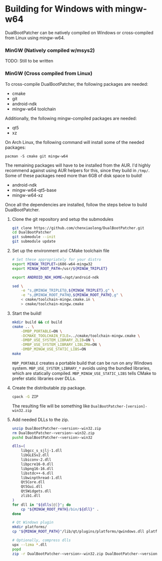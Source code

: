 Building for Windows with mingw-w64
===================================

DualBootPatcher can be natively compiled on Windows or cross-compiled from Linux using mingw-w64.


### MinGW (Natively compiled w/msys2)

TODO: Still to be written


### MinGW (Cross compiled from Linux)

To cross-compile DualBootPatcher, the following packages are needed:

- cmake
- git
- android-ndk
- mingw-w64 toolchain

Additionally, the following mingw-compiled packages are needed:

- qt5
- xz

On Arch Linux, the following command will install some of the needed packages:

    pacman -S cmake git mingw-w64

The remaining packages will have to be installed from the AUR. I'd highly recommend against using AUR helpers for this, since they build in `/tmp/`. Some of these packages need more than 6GB of disk space to build!

- android-ndk
- mingw-w64-qt5-base
- mingw-w64-xz


Once all the dependencies are installed, follow the steps below to build DualBootPatcher.

1. Clone the git repository and setup the submodules

    ```sh
    git clone https://github.com/chenxiaolong/DualBootPatcher.git
    cd DualBootPatcher
    git submodule --init
    git submodule update
    ```

2. Set up the environment and CMake toolchain file

    ```sh
    # Set these appropriately for your distro
    export MINGW_TRIPLET=i686-w64-mingw32
    export MINGW_ROOT_PATH=/usr/${MINGW_TRIPLET}

    export ANDROID_NDK_HOME=/opt/android-ndk

    sed \
        -e "s,@MINGW_TRIPLET@,${MINGW_TRIPLET},g" \
        -e "s,@MINGW_ROOT_PATH@,${MINGW_ROOT_PATH},g" \
        < cmake/toolchain-mingw.cmake.in \
        > cmake/toolchain-mingw.cmake
    ```

3. Start the build!

    ```sh
    mkdir build && cd build
    cmake .. \
        -DMBP_PORTABLE=ON \
        -DCMAKE_TOOLCHAIN_FILE=../cmake/toolchain-mingw.cmake \
        -DMBP_USE_SYSTEM_LIBRARY_ZLIB=ON \
        -DMBP_USE_SYSTEM_LIBRARY_LIBLZMA=ON \
        -DMBP_MINGW_USE_STATIC_LIBS=ON
    make
    ```

    `MBP_PORTABLE` creates a portable build that can be run on any Windows system.
    `MBP_USE_SYSTEM_LIBRARY_*` avoids using the bundled libraries, which are statically compiled.
    `MBP_MINGW_USE_STATIC_LIBS` tells CMake to prefer static libraries over DLLs.

5. Create the distributable zip package.

    ```sh
    cpack -G ZIP
    ```

   The resulting file will be something like `DualBootPatcher-[version]-win32.zip`

6. Add needed DLLs to the zip.

    ```sh
    unzip DualBootPatcher-<version>-win32.zip
    rm DualBootPatcher-<version>-win32.zip
    pushd DualBootPatcher-<version>-win32

    dlls=(
        libgcc_s_sjlj-1.dll
        libGLESv2.dll
        libiconv-2.dll
        libpcre16-0.dll
        libpng16-16.dll
        libstdc++-6.dll
        libwinpthread-1.dll
        Qt5Core.dll
        Qt5Gui.dll
        Qt5Widgets.dll
        zlib1.dll
    )
    for dll in "${dlls[@]}"; do
        cp "${MINGW_ROOT_PATH}/bin/${dll}" .
    done

    # Qt Windows plugin
    mkdir platforms/
    cp "${MINGW_ROOT_PATH}"/lib/qt/plugins/platforms/qwindows.dll platforms/

    # Optionally, compress dlls
    upx --lzma *.dll
    popd
    zip -r DualBootPatcher-<version>-win32.zip DualBootPatcher-<version>-win32
    ```
